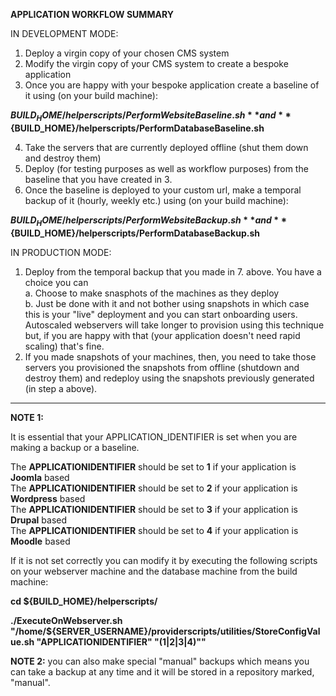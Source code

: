 **APPLICATION WORKFLOW SUMMARY**

IN DEVELOPMENT MODE:  

1. Deploy a virgin copy of your chosen CMS system    
2. Modify the virgin copy of your CMS system to create a bespoke application  
3. Once you are happy with your bespoke application create a baseline of it using (on your build machine):    
  
**${BUILD_HOME}/helperscripts/PerformWebsiteBaseline.sh** and **${BUILD_HOME}/helperscripts/PerformDatabaseBaseline.sh** 
  
4. Take the servers that are currently deployed offline (shut them down and destroy them)  
5. Deploy (for testing purposes as well as workflow purposes) from the baseline that you have created in 3.  
6. Once the baseline is deployed to your custom url, make a temporal backup of it (hourly, weekly etc.) using (on your build machine): 
  
**${BUILD_HOME}/helperscripts/PerformWebsiteBackup.sh** and **${BUILD_HOME}/helperscripts/PerformDatabaseBackup.sh**    
  
IN PRODUCTION MODE:  

1. Deploy from the temporal backup that you made in 7. above. You have a choice you can   
    a. Choose to make snasphots of the machines as they deploy  
    b. Just be done with it and not bother using snapshots in which case this is your "live" deployment and you can start onboarding users. Autoscaled webservers will take longer to provision using this technique but, if you are happy with that (your application doesn't need rapid scaling) that's fine.  
2. If you made snapshots of your machines, then, you need to take those servers you provisioned the snapshots from offline (shutdown and destroy them) and redeploy using the snapshots previously generated (in step a above).  

--------------

**NOTE 1:**  
  
It is essential that your APPLICATION_IDENTIFIER is set when you are making a backup or a baseline.  
    
The **APPLICATIONIDENTIFIER** should be set to **1** if your application is **Joomla** based  
The **APPLICATIONIDENTIFIER** should be set to **2** if your application is **Wordpress** based  
The **APPLICATIONIDENTIFIER** should be set to **3** if your application is **Drupal** based  
The **APPLICATIONIDENTIFIER** should be set to **4** if your application is **Moodle** based  

If it is not set correctly you can modify it by executing the following scripts on your webserver machine and the database machine from the build machine:  
    
**cd ${BUILD_HOME}/helperscripts/**  

**./ExecuteOnWebserver.sh "/home/${SERVER_USERNAME}/providerscripts/utilities/StoreConfigValue.sh \"APPLICATIONIDENTIFIER\" \"(1|2|3|4)\""**  
    
**NOTE 2:** you can also make special "manual" backups which means you can take a backup at any time and it will be stored in a repository marked, "manual". 

 
